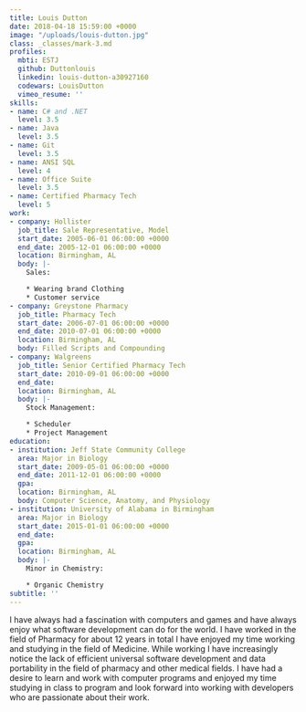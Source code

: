 ```yaml
---
title: Louis Dutton
date: 2018-04-18 15:59:00 +0000
image: "/uploads/louis-dutton.jpg"
class: _classes/mark-3.md
profiles:
  mbti: ESTJ
  github: Duttonlouis
  linkedin: louis-dutton-a30927160
  codewars: LouisDutton
  vimeo_resume: ''
skills:
- name: C# and .NET
  level: 3.5
- name: Java
  level: 3.5
- name: Git
  level: 3.5
- name: ANSI SQL
  level: 4
- name: Office Suite
  level: 3.5
- name: Certified Pharmacy Tech
  level: 5
work:
- company: Hollister
  job_title: Sale Representative, Model
  start_date: 2005-06-01 06:00:00 +0000
  end_date: 2005-12-01 06:00:00 +0000
  location: Birmingham, AL
  body: |-
    Sales:

    * Wearing brand Clothing
    * Customer service
- company: Greystone Pharmacy
  job_title: Pharmacy Tech
  start_date: 2006-07-01 06:00:00 +0000
  end_date: 2010-07-01 06:00:00 +0000
  location: Birmingham, AL
  body: Filled Scripts and Compounding
- company: Walgreens
  job_title: Senior Certified Pharmacy Tech
  start_date: 2010-09-01 06:00:00 +0000
  end_date: 
  location: Birmingham, AL
  body: |-
    Stock Management:

    * Scheduler
    * Project Management
education:
- institution: Jeff State Community College
  area: Major in Biology
  start_date: 2009-05-01 06:00:00 +0000
  end_date: 2011-12-01 06:00:00 +0000
  gpa: 
  location: Birmingham, AL
  body: Computer Science, Anatomy, and Physiology
- institution: University of Alabama in Birmingham
  area: Major in Biology
  start_date: 2015-01-01 06:00:00 +0000
  end_date: 
  gpa: 
  location: Birmingham, AL
  body: |-
    Minor in Chemistry:

    * Organic Chemistry
subtitle: ''
---
```


I have always had a fascination with computers and games and have always enjoy what software development can do for the world. I have worked in the field of Pharmacy for about 12 years in total I have enjoyed my time working and studying in the field of Medicine. While working I have increasingly notice the lack of efficient universal software development and data portability in the field of pharmacy and other medical fields. I have had a desire to learn and work with computer programs and enjoyed my time studying in class to program and look forward into working with developers who are passionate about their work.
